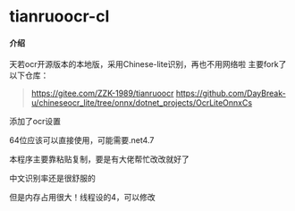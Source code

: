 # tianruoocr-cl

#### 介绍
天若ocr开源版本的本地版，采用Chinese-lite识别，再也不用网络啦
主要fork了以下仓库：
> https://gitee.com/ZZK-1989/tianruoocr
> https://github.com/DayBreak-u/chineseocr_lite/tree/onnx/dotnet_projects/OcrLiteOnnxCs

添加了ocr设置

64位应该可以直接使用，可能需要.net4.7

本程序主要靠粘贴复制，要是有大佬帮忙改改就好了

中文识别率还是很舒服的

但是内存占用很大！线程设的4，可以修改

